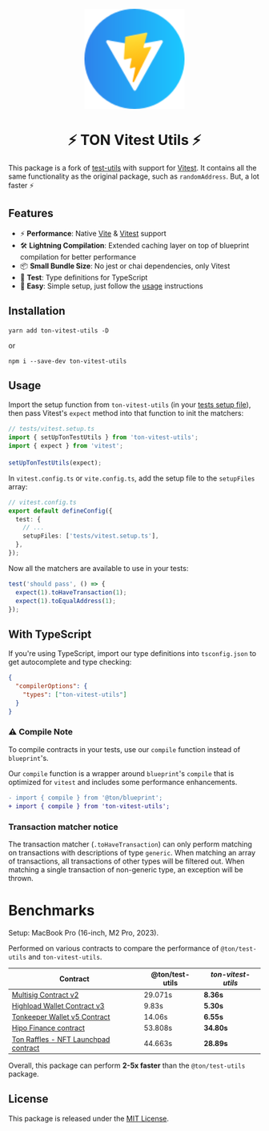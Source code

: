 <p align="center">
  <img src="public/ton-vitest.svg" alt="TON-vitest-utils" width="200" />
</p>

<h1 align="center">
  ⚡️ TON Vitest Utils ⚡️
</h1>

This package is a fork of [test-utils](https://github.com/ton-community/test-utils) with support for [Vitest](https://vitest.dev/).
It contains all the same functionality as the original package, such as `randomAddress`. But, a lot faster ⚡️

## Features

- ⚡️ **Performance**: Native [Vite](https://vitejs.dev/) & [Vitest](https://vitest.dev/) support
- 🛠️ **Lightning Compilation**: Extended caching layer on top of blueprint compilation for better performance
- 📦 **Small Bundle Size**: No jest or chai dependencies, only Vitest
- 🧪 **Test**: Type definitions for TypeScript
- 🚀 **Easy**: Simple setup, just follow the [usage](#usage) instructions

## Installation

```
yarn add ton-vitest-utils -D
```

or

```
npm i --save-dev ton-vitest-utils
```

## Usage

Import the setup function from `ton-vitest-utils` (in your [tests setup file](https://vitest.dev/config/#setupfiles)), then pass Vitest's `expect` method into that function to init the matchers:

```typescript
// tests/vitest.setup.ts
import { setUpTonTestUtils } from 'ton-vitest-utils';
import { expect } from 'vitest';

setUpTonTestUtils(expect);
```

In `vitest.config.ts` or `vite.config.ts`, add the setup file to the `setupFiles` array:

```typescript
// vitest.config.ts
export default defineConfig({
  test: {
    // ...
    setupFiles: ['tests/vitest.setup.ts'],
  },
});
```

Now all the matchers are available to use in your tests:

```typescript
test('should pass', () => {
  expect(1).toHaveTransaction(1);
  expect(1).toEqualAddress(1);
});
```

## With TypeScript

If you're using TypeScript, import our type definitions into `tsconfig.json` to get autocomplete and type checking:

```json
{
  "compilerOptions": {
    "types": ["ton-vitest-utils"]
  }
}
```

### ⚠️ Compile Note

To compile contracts in your tests, use our `compile` function instead of `blueprint`'s.

Our `compile` function is a wrapper around `blueprint`'s `compile` that is optimized for `vitest` and includes some performance enhancements.

```diff
- import { compile } from '@ton/blueprint';
+ import { compile } from 'ton-vitest-utils';
```

### Transaction matcher notice

The transaction matcher (`.toHaveTransaction`) can only perform matching on transactions with descriptions of type `generic`. When matching an array of transactions, all transactions of other types will be filtered out. When matching a single transaction of non-generic type, an exception will be thrown.

# Benchmarks

Setup: MacBook Pro (16-inch, M2 Pro, 2023).

Performed on various contracts to compare the performance of `@ton/test-utils` and `ton-vitest-utils`.

| Contract                                                                                     | @ton/test-utils | _ton-vitest-utils_ |
| -------------------------------------------------------------------------------------------- | --------------- | ------------------ |
| [Multisig Contract v2](https://github.com/ton-blockchain/multisig-contract-v2)               | 29.071s         | **8.36s**          |
| [Highload Wallet Contract v3](https://github.com/ton-blockchain/highload-wallet-contract-v3) | 9.83s           | **5.30s**          |
| [Tonkeeper Wallet v5 Contract](https://github.com/tonkeeper/w5)                              | 14.06s          | **6.55s**          |
| [Hipo Finance contract](https://github.com/HipoFinance/contract)                             | 53.808s         | **34.80s**         |
| [Ton Raffles - NFT Launchpad contract](https://github.com/Ton-Raffles/nft_launchpad_v1)      | 44.663s         | **28.89s**         |

Overall, this package can perform **2-5x faster** than the `@ton/test-utils` package.

## License

This package is released under the [MIT License](LICENSE).
